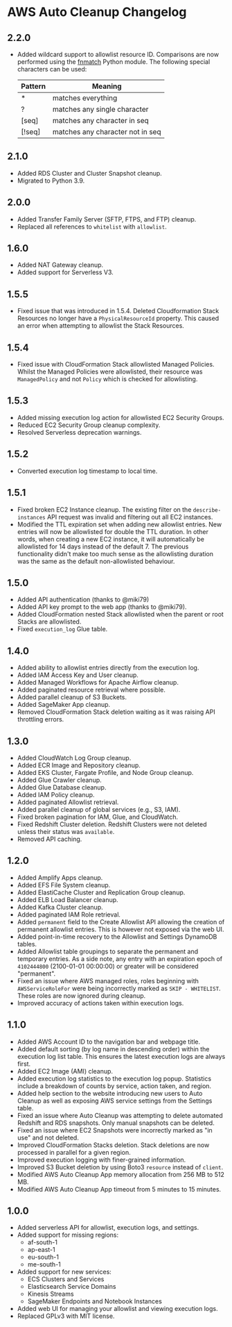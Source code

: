 # AWS Auto Cleanup Changelog

## 2.2.0

- Added wildcard support to allowlist resource ID. Comparisons are now performed using the [fnmatch](https://docs.python.org/3/library/fnmatch.html) Python module. The following special characters can be used:

  | Pattern | Meaning                          |
  | ------- | -------------------------------- |
  | \*      | matches everything               |
  | ?       | matches any single character     |
  | [seq]   | matches any character in seq     |
  | [!seq]  | matches any character not in seq |

## 2.1.0

- Added RDS Cluster and Cluster Snapshot cleanup.
- Migrated to Python 3.9.

## 2.0.0

- Added Transfer Family Server (SFTP, FTPS, and FTP) cleanup.
- Replaced all references to `whitelist` with `allowlist`.

## 1.6.0

- Added NAT Gateway cleanup.
- Added support for Serverless V3.

## 1.5.5

- Fixed issue that was introduced in 1.5.4. Deleted Cloudformation Stack Resources no longer have a `PhysicalResourceId` property. This caused an error when attempting to allowlist the Stack Resources.

## 1.5.4

- Fixed issue with CloudFormation Stack allowlisted Managed Policies. Whilst the Managed Policies were allowlisted, their resource was `ManagedPolicy` and not `Policy` which is checked for allowlisting.

## 1.5.3

- Added missing execution log action for allowlisted EC2 Security Groups.
- Reduced EC2 Security Group cleanup complexity.
- Resolved Serverless deprecation warnings.

## 1.5.2

- Converted execution log timestamp to local time.

## 1.5.1

- Fixed broken EC2 Instance cleanup. The existing filter on the `describe-instances` API request was invalid and filtering out all EC2 instances.
- Modified the TTL expiration set when adding new allowlist entries. New entries will now be allowlisted for double the TTL duration. In other words, when creating a new EC2 instance, it will automatically be allowlisted for 14 days instead of the default 7. The previous functionality didn't make too much sense as the allowlisting duration was the same as the default non-allowlisted behaviour.

## 1.5.0

- Added API authentication (thanks to @miki79)
- Added API key prompt to the web app (thanks to @miki79).
- Added CloudFormation nested Stack allowlisted when the parent or root Stacks are allowlisted.
- Fixed `execution_log` Glue table.

## 1.4.0

- Added ability to allowlist entries directly from the execution log.
- Added IAM Access Key and User cleanup.
- Added Managed Workflows for Apache Airflow cleanup.
- Added paginated resource retrieval where possible.
- Added parallel cleanup of S3 Buckets.
- Added SageMaker App cleanup.
- Removed CloudFormation Stack deletion waiting as it was raising API throttling errors.

## 1.3.0

- Added CloudWatch Log Group cleanup.
- Added ECR Image and Repository cleanup.
- Added EKS Cluster, Fargate Profile, and Node Group cleanup.
- Added Glue Crawler cleanup.
- Added Glue Database cleanup.
- Added IAM Policy cleanup.
- Added paginated Allowlist retrieval.
- Added parallel cleanup of global services (e.g., S3, IAM).
- Fixed broken pagination for IAM, Glue, and CloudWatch.
- Fixed Redshift Cluster deletion. Redshift Clusters were not deleted unless their status was `available`.
- Removed API caching.

## 1.2.0

- Added Amplify Apps cleanup.
- Added EFS File System cleanup.
- Added ElastiCache Cluster and Replication Group cleanup.
- Added ELB Load Balancer cleanup.
- Added Kafka Cluster cleanup.
- Added paginated IAM Role retrieval.
- Added `permanent` field to the Create Allowlist API allowing the creation of permanent allowlist entries. This is however not exposed via the web UI.
- Added point-in-time recovery to the Allowlist and Settings DynamoDB tables.
- Added Allowlist table groupings to separate the permanent and temporary entries. As a side note, any entry with an expiration epoch of `4102444800` (2100-01-01 00:00:00) or greater will be considered "permanent".
- Fixed an issue where AWS managed roles, roles beginning with `AWSServiceRoleFor` were being incorrectly marked as `SKIP - WHITELIST`. These roles are now ignored during cleanup.
- Improved accuracy of actions taken within execution logs.

## 1.1.0

- Added AWS Account ID to the navigation bar and webpage title.
- Added default sorting (by log name in descending order) within the execution log list table. This ensures the latest execution logs are always first.
- Added EC2 Image (AMI) cleanup.
- Added execution log statistics to the execution log popup. Statistics include a breakdown of counts by service, action taken, and region.
- Added help section to the website introducing new users to Auto Cleanup as well as exposing AWS service settings from the Settings table.
- Fixed an issue where Auto Cleanup was attempting to delete automated Redshift and RDS snapshots. Only manual snapshots can be deleted.
- Fixed an issue where EC2 Snapshots were incorrectly marked as "in use" and not deleted.
- Improved CloudFormation Stacks deletion. Stack deletions are now processed in parallel for a given region.
- Improved execution logging with finer-grained information.
- Improved S3 Bucket deletion by using Boto3 `resource` instead of `client`.
- Modified AWS Auto Cleanup App memory allocation from 256 MB to 512 MB.
- Modified AWS Auto Cleanup App timeout from 5 minutes to 15 minutes.

## 1.0.0

- Added serverless API for allowlist, execution logs, and settings.
- Added support for missing regions:
  - af-south-1
  - ap-east-1
  - eu-south-1
  - me-south-1
- Added support for new services:
  - ECS Clusters and Services
  - Elasticsearch Service Domains
  - Kinesis Streams
  - SageMaker Endpoints and Notebook Instances
- Added web UI for managing your allowlist and viewing execution logs.
- Replaced GPLv3 with MIT license.
